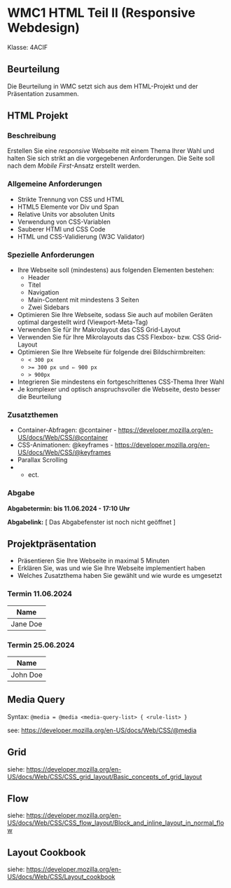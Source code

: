 # WMC1 HTML Teil II (Responsive Webdesign)

Klasse: 4ACIF

## Beurteilung

Die Beurteilung in WMC setzt sich aus dem HTML-Projekt und der Präsentation zusammen.

## HTML Projekt

### Beschreibung

Erstellen Sie eine *responsive* Webseite mit einem Thema Ihrer Wahl und halten Sie sich strikt an die vorgegebenen Anforderungen. Die Seite soll nach dem _Mobile First_-Ansatz erstellt werden.

### Allgemeine Anforderungen

- Strikte Trennung von CSS und HTML
- HTML5 Elemente vor Div und Span
- Relative Units vor absoluten Units
- Verwendung von CSS-Variablen
- Sauberer HTMl und CSS Code
- HTML und CSS-Validierung (W3C Validator)


### Spezielle Anforderungen


- Ihre Webseite soll (mindestens) aus folgenden Elementen bestehen:
  - Header
  - Titel
  - Navigation
  - Main-Content mit mindestens 3 Seiten
  - Zwei Sidebars
- Optimieren Sie Ihre Webseite, sodass Sie auch auf mobilen Geräten optimal dargestellt wird (Viewport-Meta-Tag)
- Verwenden Sie für Ihr Makrolayout das CSS Grid-Layout 
- Verwenden Sie für Ihre Mikrolayouts das CSS Flexbox- bzw. CSS Grid-Layout
- Optimieren Sie Ihre Webseite für folgende drei Bildschirmbreiten:
  - `< 300 px`
  - `>= 300 px und ⇐ 900 px`
  - `> 900px`
- Integrieren Sie mindestens ein fortgeschrittenes CSS-Thema Ihrer Wahl
- Je komplexer und optisch anspruchsvoller die Webseite, desto besser die Beurteilung




### Zusatzthemen

- Container-Abfragen: @container - https://developer.mozilla.org/en-US/docs/Web/CSS/@container
- CSS-Animationen: @keyframes - https://developer.mozilla.org/en-US/docs/Web/CSS/@keyframes
- Parallax Scrolling
- - ect.


### Abgabe
**Abgabetermin: bis 11.06.2024 - 17:10 Uhr**

**Abgabelink:** [ Das Abgabefenster ist noch nicht geöffnet ]




## Projektpräsentation

- Präsentieren Sie Ihre Webseite in maximal 5 Minuten
- Erklären Sie, was und wie Sie Ihre Webseite implementiert haben 
- Welches Zusatzthema haben Sie gewählt und wie wurde es umgesetzt

### Termin 11.06.2024

| Name     |
|----------|
| Jane Doe |


### Termin 25.06.2024


| Name     |
|----------|
| John Doe |


## Media Query

Syntax:
```@media = @media <media-query-list> { <rule-list> } ```

see: https://developer.mozilla.org/en-US/docs/Web/CSS/@media


## Grid

siehe: https://developer.mozilla.org/en-US/docs/Web/CSS/CSS_grid_layout/Basic_concepts_of_grid_layout


## Flow

siehe: https://developer.mozilla.org/en-US/docs/Web/CSS/CSS_flow_layout/Block_and_inline_layout_in_normal_flow


## Layout Cookbook

siehe: https://developer.mozilla.org/en-US/docs/Web/CSS/Layout_cookbook

